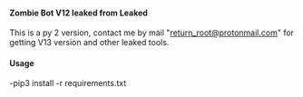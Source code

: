#### Zombie Bot V12 leaked from Leaked

This is a py 2 version, contact me by mail "return_root@protonmail.com" for getting V13 version and other leaked tools. 

#### Usage 

-pip3 install -r requirements.txt

